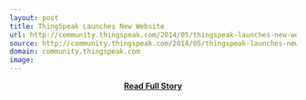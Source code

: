 ```yaml
---
layout: post
title: ThingSpeak Launches New Website
url: http://community.thingspeak.com/2014/05/thingspeak-launches-new-website/
source: http://community.thingspeak.com/2014/05/thingspeak-launches-new-website/
domain: community.thingspeak.com
image: 
---
```


<p></p>
<center><p><a href="http://community.thingspeak.com/2014/05/thingspeak-launches-new-website/" style='padding:25px; font-sze:18px; font-weight: bold;'>Read Full Story</a></p></center>

